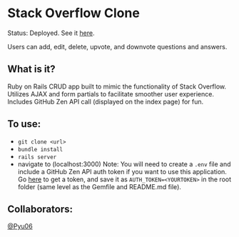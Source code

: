 # Stack Overflow Clone
Status: Deployed. See it [here](http://mtvillwock-stack-overflow.herokuapp.com).

Users can add, edit, delete, upvote, and downvote questions and answers.

## What is it?
Ruby on Rails CRUD app built to mimic the functionality of Stack Overflow.
Utilizes AJAX and form partials to facilitate smoother user experience.
Includes GitHub Zen API call (displayed on the index page) for fun.


## To use:
- `git clone <url>`
- `bundle install`
- `rails server`
- navigate to (localhost:3000)
Note: You will need to create a `.env` file and include a GitHub Zen API auth token if you want to use this application. Go [here](https://github.com/settings/tokens) to get a token, and save it as `AUTH_TOKEN=<YOURTOKEN>` in the root folder (same level as the Gemfile and README.md file).

## Collaborators:
[@Pyu06](https://github.com/pyu06)

